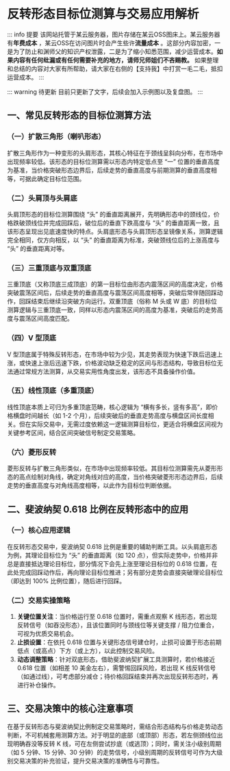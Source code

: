 # 反转形态目标位测算与交易应用解析
::: info 提要
该网站托管于某云服务器，图片存储在某云OSS图床上。某云服务器有**年费成本** ，某云OSS在访问图片时会产生些许**流量成本** 。这部分内容加密，一是为了防止和渊师父的知识产权泄露，二是为了缩小知悉范围，减少运营成本。**如果内容有任何纰漏或有任何需要补充的地方，请师兄师姐们不吝赐教。**
如果整理和总结的内容对大家有所帮助，请大家在右侧的【支持我】中打赏一毛二毛，抵扣运营成本。
:::

::: warning 待更新
目前只更新了文字，后续会加入示例图以及复盘图。
:::
## 一、常见反转形态的目标位测算方法

### （一）扩散三角形（喇叭形态）

扩散三角形作为一种变形的头肩形态，其核心特征在于颈线呈斜向分布，在市场中出现频率较低。该形态的目标位测算需以形态内特定低点至 “一” 位置的垂直高度为基准，当价格突破形态边界后，后续走势的垂直高度与前期测算的垂直高度相等，可据此确定目标位范围。

### （二）头肩顶与头肩底

头肩顶形态的目标位测算围绕 “头” 的垂直距离展开，先明确形态中的颈线位，价格跌破颈线位并完成回踩后，破位后的垂直下跌高度与 “头” 的垂直距离一致，且该形态呈现出见底速度快的特点。头肩底形态与头肩顶形态呈镜像关系，测算逻辑完全相同，仅方向相反，以 “头” 的垂直距离为标准，突破颈线位后的上涨高度与 “头” 的垂直距离对等。

### （三）三重顶底与双重顶底

三重顶底（又称顶底三成顶底）的第一目标位由形态内震荡区间的高度决定，价格突破震荡区间后，后续走势的垂直高度与震荡区间高度相等，突破后常伴随回踩动作，回踩结束后继续沿突破方向运行。双重顶底（俗称 M 头或 W 底）的目标位测算逻辑与三重顶底一致，同样以形态内震荡区间的高度为基准，突破后的走势高度与震荡区间高度匹配。

### （四）V 型顶底

V 型顶底属于特殊反转形态，在市场中较为少见，其走势表现为快速下跌后迅速上涨，或快速上涨后迅速下跌，价格波动缺乏稳定的区间与形态结构，导致目标位无法通过常规方法测算，从交易实用性角度出发，该形态不具备操作价值。

### （五）线性顶底（多重顶底）

线性顶底本质上可归为多重顶底范畴，核心逻辑为 “横有多长，竖有多高”，即价格横盘时间越长（如 1-2 个月），后续突破后的垂直走势高度与横盘区间长度相关。但在实际交易中，无需过度依赖这一逻辑测算目标位，更适合将横盘区间视为关键参考区间，结合区间突破信号制定交易策略。

### （六）菱形反转

菱形反转与扩散三角形类似，在市场中出现频率较低。其目标位测算需先从菱形形态的高点绘制对角线，确定对角线对应的高度，当价格突破菱形形态边界后，后续走势的垂直高度与对角线高度相等，以此作为目标位判断依据。

## 二、斐波纳契 0.618 比例在反转形态中的应用

### （一）核心应用逻辑

在反转形态交易中，斐波纳契 0.618 比例是重要的辅助判断工具。以头肩底形态为例，其理论目标位为 “头” 的垂直距离（如 120 点），但实际走势中，价格并非总是直接抵达理论目标位，部分情况下会先上涨至理论目标位的 0.618 位置，在此处完成回踩动作后，再向理论目标位推进；另有部分走势会直接突破理论目标位（即达到 100% 比例位置），随后进行回踩。

### （二）交易实操策略

1. **关键位置关注**：当价格运行至 0.618 位置时，需重点观察 K 线形态，若出现反转信号（如吞没形态），且该位置同时与颈线位等关键支撑 / 阻力位重合，可视为优质交易机会。
2. **止损设置**：在依托 0.618 位置与关键形态信号建仓时，止损可设置于形态前期低点（或高点）下方（或上方），以此控制交易风险。
3. **动态调整策略**：针对双底形态，借助斐波纳契扩展工具测算时，若价格接近 0.618 位置（如相差 10 美金左右），需警惕回踩风险，若出现 K 线反转信号（如通过线），可考虑部分减仓；待价格回踩结束并再次出现反转形态时，再进行补仓操作。

## 三、交易决策中的核心注意事项

在基于反转形态与斐波纳契比例制定交易策略时，需结合形态结构与价格走势动态判断，不可机械套用测算方法。对于明显的底部（或顶部）形态，若左侧颈线位出现明确吞没等反转 K 线，可在左侧尝试抄底（或逃顶）；同时，需关注小级别周期（如 5 分钟、15 分钟、30 分钟）的走势信号，小级别周期的反转信号可作为大级别交易决策的补充验证，提升交易决策的准确性与可靠性。

<!-- 总结成文章形式，分章节，然后用严肃方式去总结，不要说作者指出，视频指出。章节标题不要有很浓的ai味儿。 -->